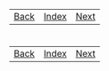 <table width="100%">
    <tr>
        <td><a href="./003_Tries.md">Back</a></td>
        <td><a href="../Index.md">Index</a></td>
        <td><a href="./../005_Java_on_the_web/001_Setup.md">Next</a></td>
    </tr>
</table>

#

#   

#

[]()
<table width="100%">
    <tr>
        <td><a href="./003_Tries.md">Back</a></td>
        <td><a href="../Index.md">Index</a></td>
        <td><a href="./../005_Java_on_the_web/001_Setup.md">Next</a></td>
    </tr>
</table>